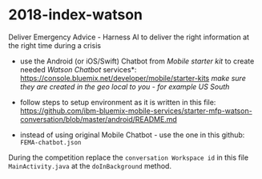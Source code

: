 # 2018-index-watson
Deliver Emergency Advice - Harness AI to deliver the right information at the right time during a crisis

- use the Android (or iOS/Swift) Chatbot from *Mobile starter kit* to create needed *Watson Chatbot* services*: https://console.bluemix.net/developer/mobile/starter-kits
_make sure they are created in the geo local to you - for example *US South*_
- follow steps to setup environment as it is written in this file: https://github.com/ibm-bluemix-mobile-services/starter-mfp-watson-conversation/blob/master/android/README.md

- instead of using original Mobile Chatbot - use the one in this github: ```FEMA-chatbot.json```

During the competition replace the ```conversation Workspace id``` in this file ```MainActivity.java``` at the ```doInBackground``` method.
